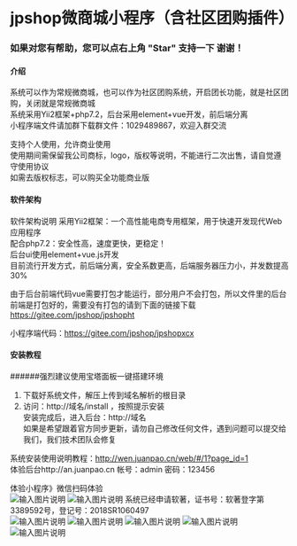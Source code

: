# jpshop微商城小程序（含社区团购插件）
### 如果对您有帮助，您可以点右上角 "Star" 支持一下 谢谢！

#### 介绍
系统可以作为常规微商城，也可以作为社区团购系统，开启团长功能，就是社区团购，关闭就是常规微商城<br>
系统采用Yii2框架+php7.2，后台采用element+vue开发，前后端分离<br>
小程序端文件请加群下载群文件：1029489867，欢迎入群交流

支持个人使用，允许商业使用<br>
使用期间需保留我公司商标，logo，版权等说明，不能进行二次出售，请自觉遵守使用协议<br>
如需去版权标志，可以购买全功能商业版

#### 软件架构
软件架构说明
采用Yii2框架：一个高性能电商专用框架，用于快速开发现代Web应用程序<br>
配合php7.2：安全性高，速度更快，更稳定！<br>
后台ui使用element+vue.js开发 <br>
目前流行开发方式，前后端分离，安全系数更高，后端服务器压力小，并发数提高30%<br>

由于后台前端代码vue需要打包才能运行，部分用户不会打包，所以文件里的后台前端是打包好的，需要没有打包的请到下面的链接下载<br>
https://gitee.com/jpshop/jpshopht

小程序端代码：https://gitee.com/jpshop/jpshopxcx

#### 安装教程
######强烈建议使用宝塔面板一键搭建环境<br>
1.  下载好系统文件，解压上传到域名解析的根目录<br>
2.  访问：http://域名/install ，按照提示安装<br>
安装完成后，进入后台：http://域名<br>
如果是希望跟着官方同步更新，请勿自己修改任何文件，遇到问题可以提交给我们，我们技术团队会修复<br>

系统安装使用说明教程：http://wen.juanpao.cn/web/#/1?page_id=1<br>
体验后台http://an.juanpao.cn   帐号：admin  密码：123456


体验小程序》微信扫码体验<br>
![输入图片说明](https://images.gitee.com/uploads/images/2020/0419/192202_149a2f81_1843738.jpeg "jpshop卷泡.jpg")
![输入图片说明](https://images.gitee.com/uploads/images/2020/0317/190503_efb386ea_1843738.jpeg "社区团购主图.jpg")
系统已经申请软著，证书号：软著登字第3389592号，登记号：2018SR1060497<br>
![输入图片说明](https://images.gitee.com/uploads/images/2020/0214/101331_cdbbdb66_1843738.png "1.png")
![输入图片说明](https://images.gitee.com/uploads/images/2020/0214/101343_b2011889_1843738.png "2.png")
![输入图片说明](https://images.gitee.com/uploads/images/2020/0214/101355_7de75117_1843738.png "3.png")
![输入图片说明](https://images.gitee.com/uploads/images/2020/0214/101404_27f15fc9_1843738.png "4.png")
![输入图片说明](https://images.gitee.com/uploads/images/2020/0317/190543_61cec198_1843738.jpeg "1_03.jpg")